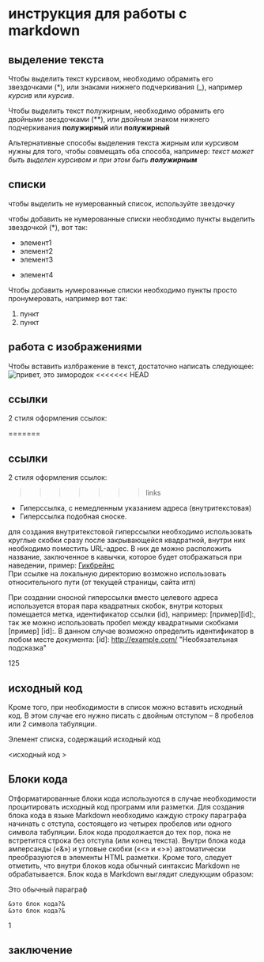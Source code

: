 # инструкция для работы с markdown

## выделение текста
Чтобы выделить текст курсивом, необходимо обрамить его звездочками (*), или знаками нижнего подчеркивания (_), например *курсив* или _курсив_.

Чтобы выделить текст полужирным, необходимо обрамить его двойными звездочками (**), или двойным знаком нижнего подчеркивания **полужирный** или __полужирный__

Альтернативные способы выделения текста жирным или курсивом нужны для того, чтобы совмещать оба способа, например: _текст может быть выделен курсивом и при этом быть **полужирным**_

## списки
чтобы выделить не нумерованный список, используйте звездочку

чтобы добавить не нумерованные списки необходимо пункты выделить звездочкой (*), вот так:

* элемент1
* элемент2
* элемент3
+ элемент4

Чтобы добавить нумерованные списки необходимо пункты просто пронумеровать, например вот так:

1. пункт
2. пункт

## работа с изображениями

Чтобы вставить излбражение в текст, достаточно написать следующее: ![привет, это зимородок](zimorodoc.jpg)
<<<<<<< HEAD
## ссылки
2 стиля оформления ссылок:

=======

## ссылки
2 стиля оформления ссылок:

>>>>>>> links
* Гиперссылка, с немедленным указанием адреса (внутритекстовая)
* Гиперссылка подобная сноске.

 для создания внутритекстовой гиперссылки необходимо использовать круглые скобки сразу после закрывающейся квадратной, внутри них необходимо поместить URL-адрес. В них де можно расположить название, заключенное в кавычки, которое будет отображаться при наведении,  пример:
[Гикбрейнс](http://gb.ru/ "лучшая образовательная платформа")   
При ссылке на локальную директорию возможно использовать относительного пути (от текущей страницы, сайта итп)

При создании сносной гиперссылки вместо целевого адреса используется вторая пара квадратных скобок, внутри которых помещается метка, идентификатор ссылки (id), например: [пример][id]:, так же можно использовать пробел между квадратными скобками [пример] [id]:. В данном случае возможно определить идентификатор в любом месте документа: [id]: http://example.com/ "Необязательная подсказка"



125



## исходный код

Кроме того, при необходимости в список можно вставить исходный код. В этом случае его нужно писать с двойным отступом – 8 пробелов или 2 символа табуляции.

Элемент списка, содержащий исходный код

 <исходный код >  






















## Блоки кода
Отформатированные блоки кода используются в случае необходимости процитировать исходный код программ или разметки. Для создания блока кода в языке Markdown необходимо каждую строку параграфа начинать с отступа, состоящего из четырех пробелов или одного символа табуляции. Блок кода продолжается до тех пор, пока не встретится строка без отступа (или конец текста). Внутри блока кода амперсанды («&») и угловые скобки («<» и «>») автоматически преобразуются в элементы HTML разметки. Кроме того, следует отметить, что внутри блоков кода обычный синтаксис Markdown не обрабатывается. Блок кода в Markdown выглядит следующим образом:

Это обычный параграф


    &это блок кода?&
    &это блок кода?&
1




## заключение